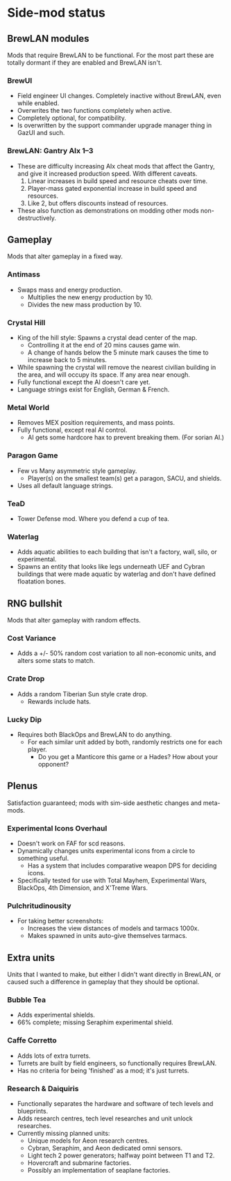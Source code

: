 # Side-mod status

## BrewLAN modules
Mods that require BrewLAN to be functional. For the most part these are totally dormant if they are enabled and BrewLAN isn't.

### BrewUI
* Field engineer UI changes. Completely inactive without BrewLAN, even while enabled.
* Overwrites the two functions completely when active.
* Completely optional, for compatibility.
* Is overwritten by the support commander upgrade manager thing in GazUI and such.

### BrewLAN: Gantry AIx 1–3
* These are difficulty increasing AIx cheat mods that affect the Gantry, and give it increased production speed. With different caveats.
  1. Linear increases in build speed and resource cheats over time.
  2. Player-mass gated exponential increase in build speed and resources.
  3. Like 2, but offers discounts instead of resources.
* These also function as demonstrations on modding other mods non-destructively.

## Gameplay
Mods that alter gameplay in a fixed way.

### Antimass
* Swaps mass and energy production.
  * Multiplies the new energy production by 10.
  * Divides the new mass production by 10.

### Crystal Hill
* King of the hill style: Spawns a crystal dead center of the map.
  * Controlling it at the end of 20 mins causes game win.
  * A change of hands below the 5 minute mark causes the time to increase back to 5 minutes.
* While spawning the crystal will remove the nearest civilian building in the area, and will occupy its space. If any area near enough.
* Fully functional except the AI doesn't care yet.
* Language strings exist for English, German & French.

### Metal World
* Removes MEX position requirements, and mass points.
* Fully functional, except real AI control.
  * AI gets some hardcore hax to prevent breaking them. (For sorian AI.)

### Paragon Game
* Few vs Many asymmetric style gameplay.
  * Player(s) on the smallest team(s) get a paragon, SACU, and shields.
* Uses all default language strings.

### TeaD
* Tower Defense mod. Where you defend a cup of tea.

### Waterlag
* Adds aquatic abilities to each building that isn't a factory, wall, silo, or experimental.
* Spawns an entity that looks like legs underneath UEF and Cybran buildings that were made aquatic by waterlag and don't have defined floatation bones.

## RNG bullshit
Mods that alter gameplay with random effects.

### Cost Variance
* Adds a +/- 50% random cost variation to all non-economic units, and alters some stats to match.

### Crate Drop
* Adds a random Tiberian Sun style crate drop.
  * Rewards include hats.

### Lucky Dip
* Requires both BlackOps and BrewLAN to do anything.
  * For each similar unit added by both, randomly restricts one for each player.
    * Do you get a Manticore this game or a Hades? How about your opponent?

## Plenus
Satisfaction guaranteed; mods with sim-side aesthetic changes and meta-mods.

### Experimental Icons Overhaul
* Doesn't work on FAF for scd reasons.
* Dynamically changes units experimental icons from a circle to something useful.
  * Has a system that includes comparative weapon DPS for deciding icons.
* Specifically tested for use with Total Mayhem, Experimental Wars, BlackOps, 4th Dimension, and X'Treme Wars.

### Pulchritudinousity
* For taking better screenshots:
  * Increases the view distances of models and tarmacs 1000x.
  * Makes spawned in units auto-give themselves tarmacs.

## Extra units
Units that I wanted to make, but either I didn't want directly in BrewLAN, or caused such a difference in gameplay that they should be optional.

### Bubble Tea
* Adds experimental shields.
* 66% complete; missing Seraphim experimental shield.

### Caffe Corretto
* Adds lots of extra turrets.
* Turrets are built by field engineers, so functionally requires BrewLAN.
* Has no criteria for being 'finished' as a mod; it's just turrets.

### Research & Daiquiris
* Functionally separates the hardware and software of tech levels and blueprints.
* Adds research centres, tech level researches and unit unlock researches.
* Currently missing planned units:
  * Unique models for Aeon research centres.
  * Cybran, Seraphim, and Aeon dedicated omni sensors.
  * Light tech 2 power generators; halfway point between T1 and T2.
  * Hovercraft and submarine factories.
  * Possibly an implementation of seaplane factories.
